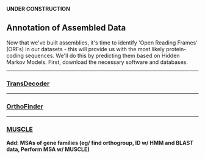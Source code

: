 **UNDER CONSTRUCTION**


## Annotation of Assembled Data
Now that we've built assemblies, it's time to identify 'Open Reading Frames' (ORFs) in our datasets - this will provide us with the most likely protein-coding sequences. We'll do this by predicting them based on Hidden Markov Models. First, download the necessary software and databases. 

----

### [TransDecoder]()
 
----

### [OrthoFinder]()

----

### [MUSCLE]()

**Add: MSAs of gene families (eg/ find orthogroup, ID w/ HMM and BLAST data, Perform MSA w/ MUSCLE)**
